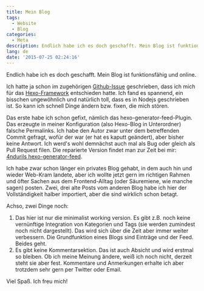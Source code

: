 ```yaml
---
title: Mein Blog
tags:
  - Website
  - Blog
categories:
  - Meta
description: Endlich habe ich es doch geschafft. Mein Blog ist funktionsfähig und online.
lang: de
date: '2015-07-25 02:24:16'
---
```


Endlich habe ich es doch geschafft. Mein Blog ist funktionsfähig und online.

Ich hatte ja schon im zugehörigen [Github-Issue](https://github.com/4nduril/my-website/issues/5) geschrieben, dass ich mich für das [Hexo-Framework](https://hexo.io) entschieden hatte. Ich fand es spannend, ein bisschen ungewöhnlich und natürlich toll, dass es in Nodejs geschrieben ist. So kann ich schnell Dinge ändern bzw. fixen, die mich stören.

Das erste habe ich schon gefixt, nämlich das hexo-generator-feed-Plugin. Das erzeugte in meiner Konfiguration (also Hexo-Blog in Unterordner) falsche Permalinks. Ich habe den Autor zwar unter dem betreffenden Commit gefragt, wofür der war (er hat es kaputt geändert), aber bisher keine Antwort. Ich werd's wohl demnächst auch mal als Bug oder gleich als Pull Request filen. Die reparierte Version findet man zur Zeit bei mir: [4ndurils hexo-generator-feed](https://github.com/4nduril/hexo-generator-feed).

Ich habe zwar schon länger ein privates Blog gehabt, in dem auch hin und wieder Web-Kram landete, aber ich wollte jetzt gern im richtigen Rahmen und öfter Sachen aus dem Frontend-Alltag (oder Säuremiene, wie manche sagen) posten. Zwei, drei alte Posts vom anderen Blog habe ich hier der Vollständigkeit halber importiert, aber die sind wirklich schon betagt.

Achso, zwei Dinge noch:

1. Das hier ist nur die minimalist working version. Es gibt z.B. noch keine vernünftige Integration von Kategorien und Tags (sie werden zumindest noch nicht dargestellt). Das wird sich über die Zeit aber immer weiter verbessern. Die Grundfunktion eines Blogs sind Einträge und der Feed. Beides geht.
2. Es gibt keine Kommentarsektion. Das ist auch Absicht und wird erstmal so bleiben. Ob ich meine Meinung ändere, weiß ich noch nicht, derzeit steht sie aber fest. Kommentare und Anmerkungen erhalte ich aber trotzdem sehr gern per Twitter oder Email.

Viel Spaß. Ich freu mich!

